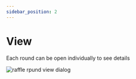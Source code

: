 ```yaml
---
sidebar_position: 2
---
```


# View

Each round can be open individually to see details

![raffle rpund view dialog](/img/admin/mechanics-simple/raffle/round_view_dialog.png)
